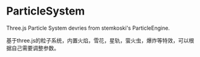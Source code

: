 # ParticleSystem
Three.js Particle System devries from stemkoski's ParticleEngine.

基于three.js的粒子系统，内置火焰，雪花，星轨，萤火虫，爆炸等特效，可以根据自己需要调整参数。

